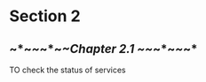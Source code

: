 Section 2
=========

~*~*~*~*~*~*Chapter 2.1 ~*~*~*~*~*~*
---------

TO check the status of services
```bash


```